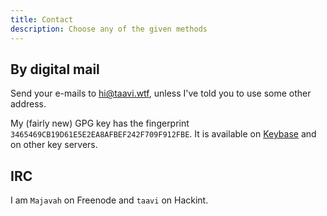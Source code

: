 ```yaml
---
title: Contact
description: Choose any of the given methods
---
```


## By digital mail

Send your e-mails to hi@taavi.wtf, unless I've told you to use some other address.

My (fairly new) GPG key has the fingerprint `3465469CB19D61E5E2EA8AFBEF242F709F912FBE`. It is available on [Keybase](https://keybase.io/tassu/pgp_keys.asc?fingerprint=3465469cb19d61e5e2ea8afbef242f709f912fbe) and on other key servers.

## IRC

I am `Majavah` on Freenode and `taavi` on Hackint.
